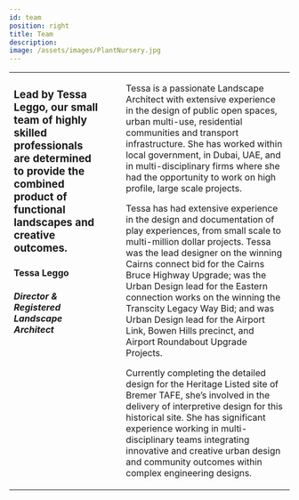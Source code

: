 ```yaml
---
id: team
position: right
title: Team
description:
image: /assets/images/PlantNursery.jpg
---
```


<table>
<tr>
<td valign="top" width="40%" style="padding-right: 40px">
    
### Lead by Tessa Leggo, our small team of highly skilled professionals are determined to provide the combined product of functional landscapes and creative outcomes.

#### Tessa Leggo

##### Director & Registered Landscape Architect

</td>
<td valign="top">
    
Tessa is a passionate Landscape Architect with extensive experience in the design of public open spaces, urban multi-use, residential communities and transport infrastructure. She has worked within local government, in Dubai, UAE, and in multi-disciplinary firms where she had the opportunity to work on high profile, large scale projects.

Tessa has had extensive experience in the design and documentation of play experiences, from small scale to multi-million dollar projects. Tessa was the lead designer on the winning Cairns connect bid for the Cairns Bruce Highway Upgrade; was the Urban Design lead for the Eastern connection works on the winning the Transcity Legacy Way Bid; and was Urban Design lead for the Airport Link, Bowen Hills precinct, and Airport Roundabout Upgrade Projects.

Currently completing the detailed design for the Heritage Listed site of Bremer TAFE, she’s involved in the delivery of interpretive design for this historical site. She has significant experience working in multi-disciplinary teams integrating innovative and creative urban design and community outcomes within complex engineering designs.

</td>
</tr>
</table>
